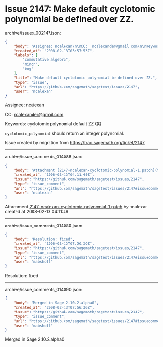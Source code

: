 # Issue 2147: Make default cyclotomic polynomial be defined over ZZ.

archive/issues_002147.json:
```json
{
    "body": "Assignee: ncalexan\n\nCC:  ncalexander@gmail.com\n\nKeywords: cyclotomic polynomial default ZZ QQ\n\n`cyclotomic_polynomial` should return an integer polynomial.\n\nIssue created by migration from https://trac.sagemath.org/ticket/2147\n\n",
    "created_at": "2008-02-13T03:57:53Z",
    "labels": [
        "commutative algebra",
        "minor",
        "bug"
    ],
    "title": "Make default cyclotomic polynomial be defined over ZZ.",
    "type": "issue",
    "url": "https://github.com/sagemath/sagetest/issues/2147",
    "user": "ncalexan"
}
```
Assignee: ncalexan

CC:  ncalexander@gmail.com

Keywords: cyclotomic polynomial default ZZ QQ

`cyclotomic_polynomial` should return an integer polynomial.

Issue created by migration from https://trac.sagemath.org/ticket/2147





---

archive/issue_comments_014088.json:
```json
{
    "body": "Attachment [2147-ncalexan-cyclotomic-polynomial-1.patch](tarball://root/attachments/some-uuid/ticket2147/2147-ncalexan-cyclotomic-polynomial-1.patch) by ncalexan created at 2008-02-13 04:11:49",
    "created_at": "2008-02-13T04:11:49Z",
    "issue": "https://github.com/sagemath/sagetest/issues/2147",
    "type": "issue_comment",
    "url": "https://github.com/sagemath/sagetest/issues/2147#issuecomment-14088",
    "user": "ncalexan"
}
```

Attachment [2147-ncalexan-cyclotomic-polynomial-1.patch](tarball://root/attachments/some-uuid/ticket2147/2147-ncalexan-cyclotomic-polynomial-1.patch) by ncalexan created at 2008-02-13 04:11:49



---

archive/issue_comments_014089.json:
```json
{
    "body": "Resolution: fixed",
    "created_at": "2008-02-13T07:56:36Z",
    "issue": "https://github.com/sagemath/sagetest/issues/2147",
    "type": "issue_comment",
    "url": "https://github.com/sagemath/sagetest/issues/2147#issuecomment-14089",
    "user": "mabshoff"
}
```

Resolution: fixed



---

archive/issue_comments_014090.json:
```json
{
    "body": "Merged in Sage 2.10.2.alpha0",
    "created_at": "2008-02-13T07:56:36Z",
    "issue": "https://github.com/sagemath/sagetest/issues/2147",
    "type": "issue_comment",
    "url": "https://github.com/sagemath/sagetest/issues/2147#issuecomment-14090",
    "user": "mabshoff"
}
```

Merged in Sage 2.10.2.alpha0
